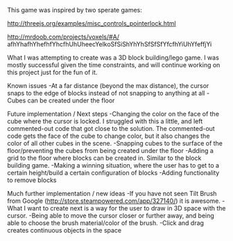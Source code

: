 This game was inspired by two sperate games:

http://threejs.org/examples/misc_controls_pointerlock.html

http://mrdoob.com/projects/voxels/#A/
afhYhafhYhefhfYhcfhUhUheecYelkoSfSiShYhYhSfSfSfYfcfhYiUhYfeffjYi

What I was attempting to create was a 3D block building/lego game. I was mostly successful given the time constraints, and will continue working on this project just for the fun of it.

Known issues
-At a far distance (beyond the max distance), the cursor snaps to the edge of blocks instead of not snapping to anything at all
-Cubes can be created under the floor

Future implementation / Next steps
-Changing the color on the face of the cube where the cursor is locked. I struggled with this a little, and left commented-out code that got close to the solution. The commented-out code gets the face of the cube to change color, but it also changes the color of all other cubes in the scene.
-Snapping cubes to the surface of the floor/preventing the cubes from being created under the floor
-Adding a grid to the floor where blocks can be created in. Similar to the block building game.
-Making a winning situation, where the user has to get to a certain height/build a certain configuration of blocks
-Adding functionality to remove blocks

Much further implementation / new ideas
-If you have not seen Tilt Brush from Google (http://store.steampowered.com/app/327140/) it is awesome.
-What I want to create next is a way for the user to draw in 3D space with the cursor.
-Being able to move the cursor closer or further away, and being able to choose the brush material/color of the brush.
-Click and drag creates continuous objects in the space
